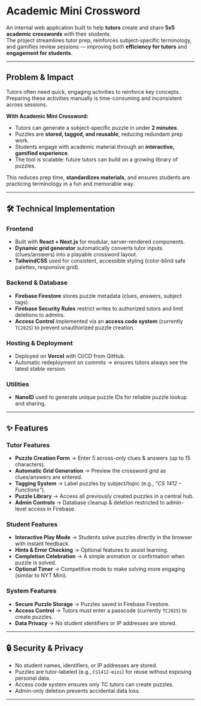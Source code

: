 # Academic Mini Crossword

An internal web application built to help **tutors** create and share **5x5 academic crosswords** with their students.  
The project streamlines tutor prep, reinforces subject-specific terminology, and gamifies review sessions — improving both **efficiency for tutors** and **engagement for students**.

---

## Problem & Impact
Tutors often need quick, engaging activities to reinforce key concepts. Preparing these activities manually is time-consuming and inconsistent across sessions.

**With Academic Mini Crossword:**
- Tutors can generate a subject-specific puzzle in under **2 minutes**.  
- Puzzles are **stored, tagged, and reusable**, reducing redundant prep work.  
- Students engage with academic material through an **interactive, gamified experience**.  
- The tool is scalable: future tutors can build on a growing library of puzzles.  

This reduces prep time, **standardizes materials**, and ensures students are practicing terminology in a fun and memorable way.

---

## 🛠️ Technical Implementation

### Frontend
- Built with **React + Next.js** for modular, server-rendered components.  
- **Dynamic grid generator** automatically converts tutor inputs (clues/answers) into a playable crossword layout.  
- **TailwindCSS** used for consistent, accessible styling (color-blind safe palettes, responsive grid).  

### Backend & Database
- **Firebase Firestore** stores puzzle metadata (clues, answers, subject tags).  
- **Firebase Security Rules** restrict writes to authorized tutors and limit deletions to admins.  
- **Access Control** implemented via an **access code system** (currently `TC2025`) to prevent unauthorized puzzle creation.  

### Hosting & Deployment
- Deployed on **Vercel** with CI/CD from GitHub.  
- Automatic redeployment on commits → ensures tutors always see the latest stable version.  

### Utilities
- **NanoID** used to generate unique puzzle IDs for reliable puzzle lookup and sharing.  

---
## ✨ Features

### Tutor Features
- **Puzzle Creation Form** → Enter 5 across-only clues & answers (up to 15 characters).  
- **Automatic Grid Generation** → Preview the crossword grid as clues/answers are entered.  
- **Tagging System** → Label puzzles by subject/topic (e.g., *“CS 1412 – Functions”*).  
- **Puzzle Library** → Access all previously created puzzles in a central hub.  
- **Admin Controls** → Database cleanup & deletion restricted to admin-level access in Firebase.  

### Student Features
- **Interactive Play Mode** → Students solve puzzles directly in the browser with instant feedback.  
- **Hints & Error Checking** → Optional features to assist learning.  
- **Completion Celebration** → A simple animation or confirmation when puzzle is solved.  
- **Optional Timer** → Competitive mode to make solving more engaging (similar to NYT Mini).  

### System Features
- **Secure Puzzle Storage** → Puzzles saved in Firebase Firestore.  
- **Access Control** → Tutors must enter a passcode (currently `TC2025`) to create puzzles.  
- **Data Privacy** → No student identifiers or IP addresses are stored.  
---
## 🔒 Security & Privacy
- No student names, identifiers, or IP addresses are stored.  
- Puzzles are tutor-labeled (e.g., `CS1412-mini`) for reuse without exposing personal data.  
- Access code system ensures only TC tutors can create puzzles.  
- Admin-only deletion prevents accidental data loss.  

---
